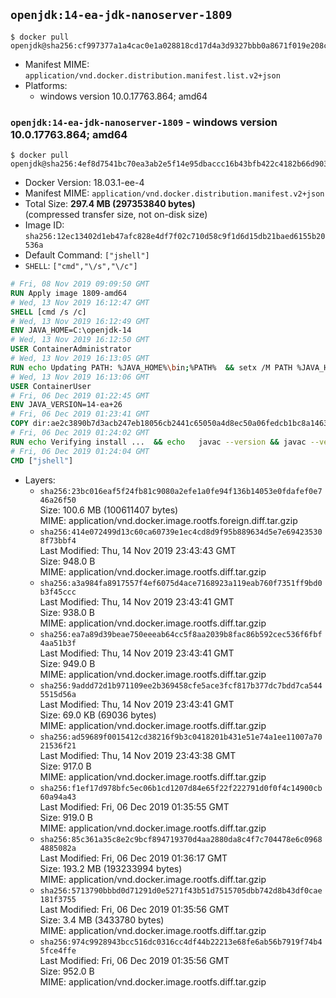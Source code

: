 ## `openjdk:14-ea-jdk-nanoserver-1809`

```console
$ docker pull openjdk@sha256:cf997377a1a4cac0e1a028818cd17d4a3d9327bbb0a8671f019e208ce5d0fe65
```

-	Manifest MIME: `application/vnd.docker.distribution.manifest.list.v2+json`
-	Platforms:
	-	windows version 10.0.17763.864; amd64

### `openjdk:14-ea-jdk-nanoserver-1809` - windows version 10.0.17763.864; amd64

```console
$ docker pull openjdk@sha256:4ef8d7541bc70ea3ab2e5f14e95dbaccc16b43bfb422c4182b66d90315d7c6d9
```

-	Docker Version: 18.03.1-ee-4
-	Manifest MIME: `application/vnd.docker.distribution.manifest.v2+json`
-	Total Size: **297.4 MB (297353840 bytes)**  
	(compressed transfer size, not on-disk size)
-	Image ID: `sha256:12ec13402d1eb47afc828e4df7f02c710d58c9f1d6d15db21baed6155b20536a`
-	Default Command: `["jshell"]`
-	`SHELL`: `["cmd","\/s","\/c"]`

```dockerfile
# Fri, 08 Nov 2019 09:09:50 GMT
RUN Apply image 1809-amd64
# Wed, 13 Nov 2019 16:12:47 GMT
SHELL [cmd /s /c]
# Wed, 13 Nov 2019 16:12:49 GMT
ENV JAVA_HOME=C:\openjdk-14
# Wed, 13 Nov 2019 16:12:50 GMT
USER ContainerAdministrator
# Wed, 13 Nov 2019 16:13:05 GMT
RUN echo Updating PATH: %JAVA_HOME%\bin;%PATH% 	&& setx /M PATH %JAVA_HOME%\bin;%PATH%
# Wed, 13 Nov 2019 16:13:06 GMT
USER ContainerUser
# Fri, 06 Dec 2019 01:22:45 GMT
ENV JAVA_VERSION=14-ea+26
# Fri, 06 Dec 2019 01:23:41 GMT
COPY dir:ae2c3890b7d3acb247eb18056cb2441c65050a4d8ec50a06fedcb1bc8a146371 in C:\openjdk-14 
# Fri, 06 Dec 2019 01:24:02 GMT
RUN echo Verifying install ... 	&& echo   javac --version && javac --version 	&& echo   java --version && java --version
# Fri, 06 Dec 2019 01:24:04 GMT
CMD ["jshell"]
```

-	Layers:
	-	`sha256:23bc016eaf5f24fb81c9080a2efe1a0fe94f136b14053e0fdafef0e746a26f50`  
		Size: 100.6 MB (100611407 bytes)  
		MIME: application/vnd.docker.image.rootfs.foreign.diff.tar.gzip
	-	`sha256:414e072499d13c60ca60739e1ec4cd8d9f95b889634d5e7e694235308f73bbf4`  
		Last Modified: Thu, 14 Nov 2019 23:43:43 GMT  
		Size: 948.0 B  
		MIME: application/vnd.docker.image.rootfs.diff.tar.gzip
	-	`sha256:a3a984fa8917557f4ef6075d4ace7168923a119eab760f7351ff9bd0b3f45ccc`  
		Last Modified: Thu, 14 Nov 2019 23:43:41 GMT  
		Size: 938.0 B  
		MIME: application/vnd.docker.image.rootfs.diff.tar.gzip
	-	`sha256:ea7a89d39beae750eeeab64cc5f8aa2039b8fac86b592cec536f6fbf4aa51b3f`  
		Last Modified: Thu, 14 Nov 2019 23:43:41 GMT  
		Size: 949.0 B  
		MIME: application/vnd.docker.image.rootfs.diff.tar.gzip
	-	`sha256:9addd72d1b971109ee2b369458cfe5ace3fcf817b377dc7bdd7ca5445515d56a`  
		Last Modified: Thu, 14 Nov 2019 23:43:41 GMT  
		Size: 69.0 KB (69036 bytes)  
		MIME: application/vnd.docker.image.rootfs.diff.tar.gzip
	-	`sha256:ad59689f0015412cd38216f9b3c0418201b431e51e74a1ee11007a7021536f21`  
		Last Modified: Thu, 14 Nov 2019 23:43:38 GMT  
		Size: 917.0 B  
		MIME: application/vnd.docker.image.rootfs.diff.tar.gzip
	-	`sha256:f1ef17d978bfc5ec06b1cd1207d84e65f22f222791d0f0f4c14900cb60a94a43`  
		Last Modified: Fri, 06 Dec 2019 01:35:55 GMT  
		Size: 919.0 B  
		MIME: application/vnd.docker.image.rootfs.diff.tar.gzip
	-	`sha256:85c361a35c8e2c9bcf894719370d4aa2880da8c4f7c704478e6c09684885082a`  
		Last Modified: Fri, 06 Dec 2019 01:36:17 GMT  
		Size: 193.2 MB (193233994 bytes)  
		MIME: application/vnd.docker.image.rootfs.diff.tar.gzip
	-	`sha256:5713790bbbd0d71291d0e5271f43b51d7515705dbb742d8b43df0cae181f3755`  
		Last Modified: Fri, 06 Dec 2019 01:35:56 GMT  
		Size: 3.4 MB (3433780 bytes)  
		MIME: application/vnd.docker.image.rootfs.diff.tar.gzip
	-	`sha256:974c9928943bcc516dc0316cc4df44b22213e68fe6ab56b7919f74b45fce4ffe`  
		Last Modified: Fri, 06 Dec 2019 01:35:56 GMT  
		Size: 952.0 B  
		MIME: application/vnd.docker.image.rootfs.diff.tar.gzip
